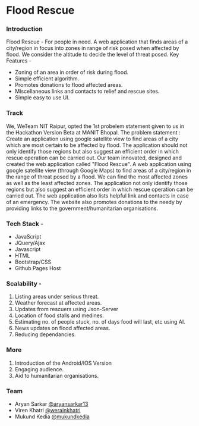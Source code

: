 # Flood Rescue

### Introduction

Flood Rescue - For people in need.
A web application that finds areas of a city/region in focus into zones in range of risk posed when affected by flood. We consider the altitude to decide the level of threat posed.
Key Features -

- Zoning of an area in order of risk during flood.
- Simple efficient algorithm.
- Promotes donations to flood affected areas.
- Miscellaneous links and contacts to relief and rescue sites.
- Simple easy to use UI.

### Track

We, WeTeam NIT Raipur, opted the 1st probelem statement given to us in the Hackathon Version Beta at MANIT Bhopal. The problem statement :
Create an application using google satellite view to find areas of a city which are most certain to be affected by flood. The application should not only identify those regions but also suggest an efficient order in which rescue operation can be carried out.
Our team innovated, designed and created the web application called "Flood Rescue". A web application using google satellite view (through Google Maps) to find areas of a city/region in the range of threat posed by a flood. We can find the most affected zones as well as the least affected zones. The application not only identify those regions but also suggest an efficient order in which rescue operation can be carried out. The web application also lists helpful link and contacts in case of an emergency. The website also promotes donations to the needy by providing links to the government/humanitarian organisations.

### Tech Stack -

- JavaScript
- JQuery/Ajax
- Javascript
- HTML
- Bootstrap/CSS
- Github Pages Host

### Scalability -

1. Listing areas under serious threat.
2. Weather forecast at affected areas.
3. Updates from rescuers using Json-Server
4. Location of food stalls and medines.
5. Estimating no. of people stuck, no. of days food will last, etc using AI.
6. News updates on flood affected areas.
7. Reducing dependancies.

### More
1. Introduction of the Android/IOS Version
2. Engaging audience.
3. Aid to humanitarian organisations.


### Team
 - Aryan Sarkar [@aryansarkar13](https://github.com/aryansarkar13)
 - Viren Khatri [@werainkhatri](https://github.com/werainkhatri)
 - Mukund Kedia [@mukundkedia](https://github.com/mukundkedia)
